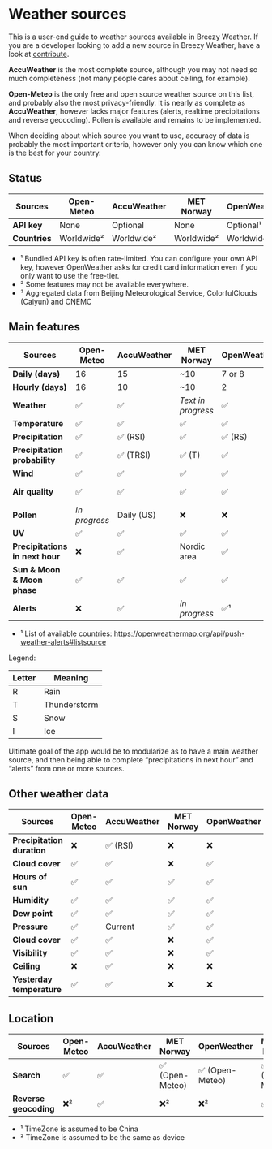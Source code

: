 # Weather sources

This is a user-end guide to weather sources available in Breezy Weather. If you are a developer looking to add a new source in Breezy Weather, have a look at [contribute](../CONTRIBUTE.md).

**AccuWeather** is the most complete source, although you may not need so much completeness (not many people cares about ceiling, for example).

**Open-Meteo** is the only free and open source weather source on this list, and probably also the most privacy-friendly. It is nearly as complete as **AccuWeather**, however lacks major features (alerts, realtime precipitations and reverse geocoding). Pollen is available and remains to be implemented.

When deciding about which source you want to use, accuracy of data is probably the most important criteria, however only you can know which one is the best for your country.


## Status

| Sources       | Open-Meteo | AccuWeather | MET Norway | OpenWeather | Météo-France | China³ |
|---------------|------------|-------------|------------|-------------|--------------|--------|
| **API key**   | None       | Optional    | None       | Optional¹   | Optional     | None   |
| **Countries** | Worldwide² | Worldwide²  | Worldwide² | Worldwide²  | Worldwide²   | China  |

* ¹ Bundled API key is often rate-limited. You can configure your own API key, however OpenWeather asks for credit card information even if you only want to use the free-tier.
* ² Some features may not be available everywhere.
* ³ Aggregated data from Beijing Meteorological Service, ColorfulClouds (Caiyun) and CNEMC


## Main features

| Sources                         | Open-Meteo    | AccuWeather | MET Norway         | OpenWeather | Météo-France  | China   |
|---------------------------------|---------------|-------------|--------------------|-------------|---------------|---------|
| **Daily (days)**                | 16            | 15          | ~10                | 7 or 8      | 15            | 15      |
| **Hourly (days)**               | 16            | 10          | ~10                | 2           | 15            | 1       |
| **Weather**                     | ✅             | ✅           | *Text in progress* | ✅           | ✅             | ✅       |
| **Temperature**                 | ✅             | ✅           | ✅                  | ✅           | ✅             | ✅       |
| **Precipitation**               | ✅             | ✅ (RSI)     | ✅                  | ✅ (RS)      | ✅ (RS)        | ❌       |
| **Precipitation probability**   | ✅             | ✅ (TRSI)    | ✅ (T)              | ✅           | ✅ (RSI)       | Daily   |
| **Wind**                        | ✅             | ✅           | ✅                  | ✅           | ✅             | ✅       |
| **Air quality**                 | ✅             | ✅           | ✅                  | ✅           | France (AURA) | Current |
| **Pollen**                      | *In progress* | Daily (US)  | ❌                  | ❌           | ❌             | ❌       |
| **UV**                          | ✅             | ✅           | ✅                  | ✅           | ✅             | ❌       |
| **Precipitations in next hour** | ❌             | ✅           | Nordic area        | ✅           | France        | ✅       |
| **Sun & Moon & Moon phase**     | ✅             | ✅           | ✅                  | ✅           | ✅             | ✅       |
| **Alerts**                      | ❌             | ✅           | *In progress*      | ✅¹          | ✅             | ✅       |

* ¹ List of available countries: https://openweathermap.org/api/push-weather-alerts#listsource


Legend:

| Letter | Meaning      |
|--------|--------------|
| R      | Rain         |
| T      | Thunderstorm |
| S      | Snow         |
| I      | Ice          |

Ultimate goal of the app would be to modularize as to have a main weather source, and then being able to complete “precipitations in next hour” and “alerts” from one or more sources.


## Other weather data

| Sources                    | Open-Meteo | AccuWeather | MET Norway | OpenWeather | Météo-France | China   |
|----------------------------|------------|-------------|------------|-------------|--------------|---------|
| **Precipitation duration** | ❌          | ✅ (RSI)     | ❌          | ❌           | ❌            | ❌       |
| **Cloud cover**            | ✅          | ✅           | ❌          | ✅           | ✅            | ❌       |
| **Hours of sun**           | ✅          | ✅           | ✅          | ✅           | ✅            | ✅       |
| **Humidity**               | ✅          | ✅           | ✅          | ✅           | ✅            | Current |
| **Dew point**              | ✅          | ✅           | ✅          | ✅           | ❌            | ❌       |
| **Pressure**               | ✅          | Current     | ✅          | ✅           | ✅            | ❌       |
| **Cloud cover**            | ✅          | ✅           | ❌          | ✅           | ✅            | ❌       |
| **Visibility**             | ✅          | ✅           | ❌          | ✅           | ❌            | Current |
| **Ceiling**                | ❌          | ✅           | ❌          | ❌           | ❌            | ❌       |
| **Yesterday temperature**  | ✅          | ✅           | ❌          | ❌           | ❌            | ✅       |


## Location

| Sources               | Open-Meteo | AccuWeather | MET Norway     | OpenWeather    | Météo-France   | China |
|-----------------------|------------|-------------|----------------|----------------|----------------|-------|
| **Search**            | ✅          | ✅           | ✅ (Open-Meteo) | ✅ (Open-Meteo) | ✅ (Open-Meteo) | ✅¹    |
| **Reverse geocoding** | ❌²         | ✅           | ❌²             | ❌²             | ✅²             | ✅¹    |

* ¹ TimeZone is assumed to be China
* ² TimeZone is assumed to be the same as device
